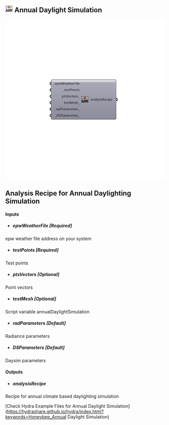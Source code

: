 ## ![](../../images/icons/Annual_Daylight_Simulation.png) Annual Daylight Simulation

![](../../images/components/Annual_Daylight_Simulation.png)

Analysis Recipe for Annual Daylighting Simulation
 -
 

#### Inputs
* ##### epwWeatherFile [Required]
epw weather file address on your system
* ##### testPoints [Required]
Test points
* ##### ptsVectors [Optional]
Point vectors
* ##### testMesh [Optional]
Script variable annualDaylightSimulation
* ##### radParameters [Default]
Radiance parameters
* ##### DSParameters [Default]
Daysim parameters

#### Outputs
* ##### analysisRecipe
Recipe for annual climate based daylighting simulation


[Check Hydra Example Files for Annual Daylight Simulation](https://hydrashare.github.io/hydra/index.html?keywords=Honeybee_Annual Daylight Simulation)